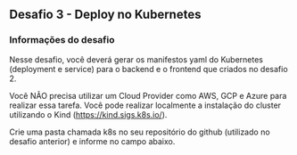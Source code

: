 ## Desafio 3 - Deploy no Kubernetes

### Informações do desafio
Nesse desafio, você deverá gerar os manifestos yaml do Kubernetes (deployment e service) para o backend e o frontend que criados no desafio 2.

Você NÃO precisa utilizar um Cloud Provider como AWS, GCP e Azure para realizar essa tarefa. Você pode realizar localmente a instalação do cluster utilizando o Kind (https://kind.sigs.k8s.io/).

Crie uma pasta chamada k8s no seu repositório do github (utilizado no desafio anterior) e informe no campo abaixo.